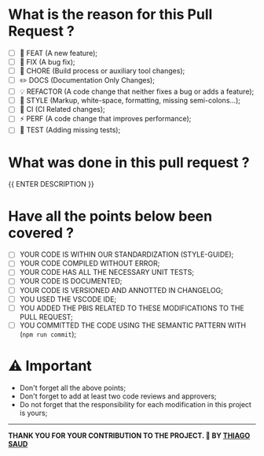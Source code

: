 # What is the reason for this Pull Request ?

- [ ] 🎸 FEAT (A new feature);
- [ ] 🐛 FIX (A bug fix);
- [ ] 🤖 CHORE (Build process or auxiliary tool changes);
- [ ] ✏️ DOCS (Documentation Only Changes);
- [ ] 💡 REFACTOR (A code change that neither fixes a bug or adds a feature);
- [ ] 💄 STYLE (Markup, white-space, formatting, missing semi-colons...);
- [ ] 🎡 CI (CI Related changes);
- [ ] ⚡ PERF (A code change that improves performance);
- [ ] 💍 TEST (Adding missing tests);

# What was done in this pull request ?

{{ ENTER DESCRIPTION }}

# Have all the points below been covered ?

- [ ] YOUR CODE IS WITHIN OUR STANDARDIZATION (STYLE-GUIDE);
- [ ] YOUR CODE COMPILED WITHOUT ERROR;
- [ ] YOUR CODE HAS ALL THE NECESSARY UNIT TESTS;
- [ ] YOUR CODE IS DOCUMENTED;
- [ ] YOUR CODE IS VERSIONED AND ANNOTTED IN CHANGELOG;
- [ ] YOU USED THE VSCODE IDE;
- [ ] YOU ADDED THE PBIS RELATED TO THESE MODIFICATIONS TO THE PULL REQUEST;
- [ ] YOU COMMITTED THE CODE USING THE SEMANTIC PATTERN WITH (`npm run commit`);

# :warning: Important

- Don't forget all the above points;
- Don't forget to add at least two code reviews and approvers;
- Do not forget that the responsibility for each modification in this project is yours;

---

**THANK YOU FOR YOUR CONTRIBUTION TO THE PROJECT. 💖
BY [THIAGO SAUD](https://www.linkedin.com/in/thiagosaud/)**
